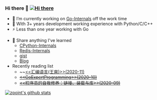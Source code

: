 ### Hi there 👋 [![Hi there](http://www.zpoint.xyz:8080/count/tag.svg?url=github%2Fzpoint)](https://rushter.com/blog/github-profile-markdown/)

<!--
**zpoint/zpoint** is a ✨ _special_ ✨ repository because its `README.md` (this file) appears on your GitHub profile.

Here are some ideas to get you started:

- 🔭 I’m currently working on ...
- 🌱 I’m currently learning ...
- 👯 I’m looking to collaborate on ...
- 🤔 I’m looking for help with ...
- 💬 Ask me about ...
- 📫 How to reach me: ...
- 😄 Pronouns: ...
- ⚡ Fun fact: ...
- 🌱 I’m currently reading [<<程序员的自我修养：链接、装载与库>>](https://item.jd.com/10067200.html#crumb-wrap)
- I’m currently working on [Go-Internals](https://github.com/zpoint/Go-Internals) off the work time
- 👯 Open source project
-->

- 🌱 I’m currently working on [Go-Internals](https://github.com/zpoint/Go-Internals) off the work time
- 🤔  With 3+ years development working experience with Python/C/C++
- ⚡ Less than one year working with Go
<!-- - ⚡ Bachelor degree major in Chemistry, self learning CS in University -->

- 💬  Share anything I've learned 
  - [CPython-Internals](https://github.com/zpoint/CPython-Internals)
  - [Redis-Internals](https://github.com/zpoint/Redis-Internals)
  - [gist](https://gist.github.com/zpoint)
  - [Blog](https://github.com/zpoint/Blog)
- Recently reading list
  - ~~[\<\<汇编语言(王爽)\>\>(2020-11)](https://item.jd.com/12841436.html#crumb-wrap)
  - ~~[\<\<GoExpertProgramming\>\>(2020-10)](https://item.jd.com/12920392.html)~~
  - ~~[\<\<程序员的自我修养：链接、装载与库\>\>(2020-09)](https://item.jd.com/10067200.html#crumb-wrap)~~
 
 [![zpoint's github stats](https://github-readme-stats.vercel.app/api?username=zpoint)](https://github.com/zpoint)
 
